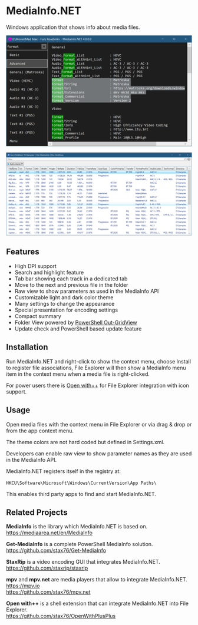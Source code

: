 
MediaInfo.NET
=============

Windows application that shows info about media files.

![](Main.png)

![](Grid.png)


Features
--------

- High DPI support
- Search and highlight feature
- Tab bar showing each track in a dedicated tab
- Move to the next and previous file in the folder
- Raw view to show parameters as used in the MediaInfo API
- Customizable light and dark color theme
- Many settings to change the appearance
- Special presentation for encoding settings
- Compact summary
- Folder View powered by [PowerShell Out-GridView](https://github.com/stax76/Get-MediaInfo#examples)
- Update check and PowerShell based update feature


Installation
------------

Run MediaInfo.NET and right-click to show the context menu, choose Install to register file associations, File Explorer will then show a MediaInfo menu item in the context menu when a media file is right-clicked.

For power users there is [Open with++](https://github.com/stax76/OpenWithPlusPlus) for File Explorer integration with icon support.


Usage
-----

Open media files with the context menu in File Explorer or via drag & drop or from the app context menu.

The theme colors are not hard coded but defined in Settings.xml.

Developers can enable raw view to show parameter names as they are used in the MediaInfo API.

MediaInfo.NET registers itself in the registry at:

`HKCU\Software\Microsoft\Windows\CurrentVersion\App Paths\`

This enables third party apps to find and start MediaInfo.NET.


Related Projects
----------------

**MediaInfo** is the library which MediaInfo.NET is based on.  
https://mediaarea.net/en/MediaInfo

**Get-MediaInfo** is a complete PowerShell MediaInfo solution.  
https://github.com/stax76/Get-MediaInfo

**StaxRip** is a video encoding GUI that integrates MediaInfo.NET.  
https://github.com/staxrip/staxrip

**mpv** and **mpv.net** are media players that allow to integrate MediaInfo.NET.  
https://mpv.io  
https://github.com/stax76/mpv.net

**Open with++** is a shell extension that can integrate MediaInfo.NET into File Explorer.  
https://github.com/stax76/OpenWithPlusPlus
